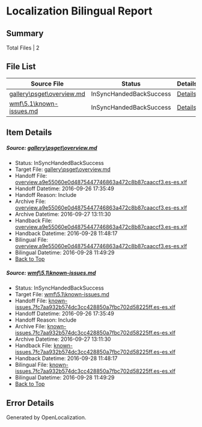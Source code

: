 # <a name='report-top'></a> Localization Bilingual Report

## Summary
 Total Files | 2

## File List
 Source File | Status | Details 
 ----------- | ------ | ------- 
 [gallery\psget\overview.md](https://github.com/PowerShell/powerShell-Docs/blob/64e4a2639bec139b494bbaffb31b4613b4615b5c/gallery/psget/overview.md) | InSyncHandedBackSuccess | [Details](#924dbaea9725bed776c7802a78968aafe21b33b8150)
 [wmf\5.1\known-issues.md](https://github.com/PowerShell/powerShell-Docs/blob/3dde62efa7ba595ed5160cc81b4e2b17a54e52a2/wmf/5.1/known-issues.md) | InSyncHandedBackSuccess | [Details](#d4c9e88ddd6cfaec611527d19d00cbd4db9f5d1d432)

## Item Details
##### <a name='924dbaea9725bed776c7802a78968aafe21b33b8150'></a> Source: [gallery\psget\overview.md](https://github.com/PowerShell/powerShell-Docs/blob/64e4a2639bec139b494bbaffb31b4613b4615b5c/gallery/psget/overview.md)
* Status: InSyncHandedBackSuccess
* Target File: [gallery\psget\overview.md](https://github.com/PowerShell/powerShell-Docs.es-es/blob/0c1d02efdc82fdd6dcc49a4a992d0cab4446c4a0/gallery/psget/overview.md)
* Handoff File: [overview.a9e55060e0d4875447746863a472c8b87caaccf3.es-es.xlf](https://github.com/PowerShell/powerShell-Docs.handoff/blob/4351ba5c6c0df2d64ae10c2b02f3bf74cd230a50/ol-handoff/PowerShell/powerShell-Docs.es-es/live/overview.a9e55060e0d4875447746863a472c8b87caaccf3.es-es.xlf)
* Handoff Datetime: 2016-09-26 17:35:49
* Handoff Reason: Include
* Archive File: [overview.a9e55060e0d4875447746863a472c8b87caaccf3.es-es.xlf](https://github.com/PowerShell/powerShell-Docs.handoff/blob/f0d72304ac23f829388c85fa71afb8af84603ccb/ol-archive/PowerShell/powerShell-Docs.es-es/live/overview.a9e55060e0d4875447746863a472c8b87caaccf3.es-es.xlf)
* Archive Datetime: 2016-09-27 13:11:30
* Handback File: [overview.a9e55060e0d4875447746863a472c8b87caaccf3.es-es.xlf](https://github.com/PowerShell/powerShell-Docs.handback/blob/2df03c585dd8b8689cf7a732a4c4d393434ee276/ol-handback/PowerShell/powerShell-Docs.es-es/live/overview.a9e55060e0d4875447746863a472c8b87caaccf3.es-es.xlf)
* Handback Datetime: 2016-09-28 11:48:17
* Bilingual File: [overview.a9e55060e0d4875447746863a472c8b87caaccf3.es-es.xlf](https://github.com/PowerShell/powerShell-Docs.handback/blob/2df03c585dd8b8689cf7a732a4c4d393434ee276/ol-handback/PowerShell/powerShell-Docs.es-es/live/overview.a9e55060e0d4875447746863a472c8b87caaccf3.es-es.xlf)
* Bilingual Datetime: 2016-09-28 11:49:29
* [Back to Top](#report-top)

##### <a name='d4c9e88ddd6cfaec611527d19d00cbd4db9f5d1d432'></a> Source: [wmf\5.1\known-issues.md](https://github.com/PowerShell/powerShell-Docs/blob/3dde62efa7ba595ed5160cc81b4e2b17a54e52a2/wmf/5.1/known-issues.md)
* Status: InSyncHandedBackSuccess
* Target File: [wmf\5.1\known-issues.md](https://github.com/PowerShell/powerShell-Docs.es-es/blob/0c1d02efdc82fdd6dcc49a4a992d0cab4446c4a0/wmf/5.1/known-issues.md)
* Handoff File: [known-issues.7fc7aa932b574dc3cc428850a7fbc702d58225ff.es-es.xlf](https://github.com/PowerShell/powerShell-Docs.handoff/blob/4351ba5c6c0df2d64ae10c2b02f3bf74cd230a50/ol-handoff/PowerShell/powerShell-Docs.es-es/live/known-issues.7fc7aa932b574dc3cc428850a7fbc702d58225ff.es-es.xlf)
* Handoff Datetime: 2016-09-26 17:35:49
* Handoff Reason: Include
* Archive File: [known-issues.7fc7aa932b574dc3cc428850a7fbc702d58225ff.es-es.xlf](https://github.com/PowerShell/powerShell-Docs.handoff/blob/f0d72304ac23f829388c85fa71afb8af84603ccb/ol-archive/PowerShell/powerShell-Docs.es-es/live/known-issues.7fc7aa932b574dc3cc428850a7fbc702d58225ff.es-es.xlf)
* Archive Datetime: 2016-09-27 13:11:30
* Handback File: [known-issues.7fc7aa932b574dc3cc428850a7fbc702d58225ff.es-es.xlf](https://github.com/PowerShell/powerShell-Docs.handback/blob/2df03c585dd8b8689cf7a732a4c4d393434ee276/ol-handback/PowerShell/powerShell-Docs.es-es/live/known-issues.7fc7aa932b574dc3cc428850a7fbc702d58225ff.es-es.xlf)
* Handback Datetime: 2016-09-28 11:48:17
* Bilingual File: [known-issues.7fc7aa932b574dc3cc428850a7fbc702d58225ff.es-es.xlf](https://github.com/PowerShell/powerShell-Docs.handback/blob/2df03c585dd8b8689cf7a732a4c4d393434ee276/ol-handback/PowerShell/powerShell-Docs.es-es/live/known-issues.7fc7aa932b574dc3cc428850a7fbc702d58225ff.es-es.xlf)
* Bilingual Datetime: 2016-09-28 11:49:29
* [Back to Top](#report-top)


## Error Details

Generated by OpenLocalization.
